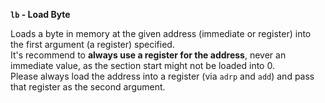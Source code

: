 **`lb` - Load Byte**

Loads a byte in memory at the given address (immediate or register) into the first argument (a register) specified.  
It's recommend to **always use a register for the address**, never an immediate value, as the section start might not be loaded into 0.  
Please always load the address into a register (via `adrp` and `add`) and pass that register as the second argument.